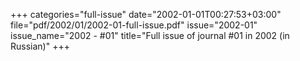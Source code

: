 +++
categories="full-issue"
date="2002-01-01T00:27:53+03:00"
file="pdf/2002/01/2002-01-full-issue.pdf"
issue="2002-01"
issue_name="2002 - #01"
title="Full issue of journal #01 in 2002 (in Russian)"
+++